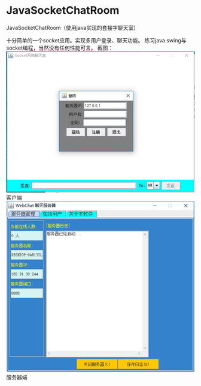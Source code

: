 # JavaSocketChatRoom
JavaSocketChatRoom（使用java实现的套接字聊天室）


十分简单的一个socket应用。实现多用户登录、聊天功能。
练习java swing与socket编程，当然没有任何性能可言。
截图：
<img src="client.png">
客户端
<img src="server.png">
服务器端
